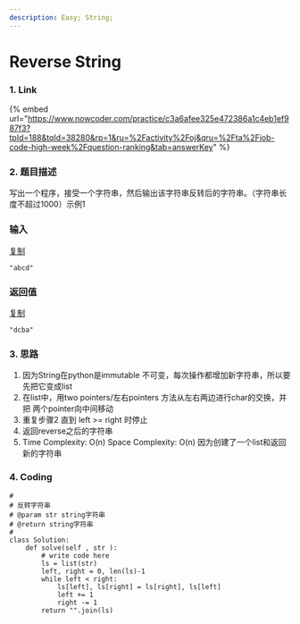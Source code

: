 ```yaml
---
description: Easy; String;
---
```


# Reverse String

### 1. Link

{% embed url="https://www.nowcoder.com/practice/c3a6afee325e472386a1c4eb1ef987f3?tpId=188&tqId=38280&rp=1&ru=%2Factivity%2Foj&qru=%2Fta%2Fjob-code-high-week%2Fquestion-ranking&tab=answerKey" %}



### 2. 题目描述

写出一个程序，接受一个字符串，然后输出该字符串反转后的字符串。（字符串长度不超过1000）示例1

### 输入

[复制](javascript:void%280%29;)

```text
"abcd"
```

### 返回值

[复制](javascript:void%280%29;)

```text
"dcba"
```

### 3. 思路

1.  因为String在python是immutable 不可变，每次操作都增加新字符串，所以要先把它变成list
2. 在list中，用two pointers/左右pointers 方法从左右两边进行char的交换，并把 两个pointer向中间移动
3. 重复步骤2 直到 left &gt;= right 时停止
4. 返回reverse之后的字符串
5. Time Complexity: O\(n\)  Space Complexity: O\(n\) 因为创建了一个list和返回新的字符串

### 4. Coding

```text
#
# 反转字符串
# @param str string字符串 
# @return string字符串
#
class Solution:
    def solve(self , str ):
        # write code here
        ls = list(str)
        left, right = 0, len(ls)-1
        while left < right:
            ls[left], ls[right] = ls[right], ls[left]
            left += 1
            right -= 1
        return "".join(ls)
```



